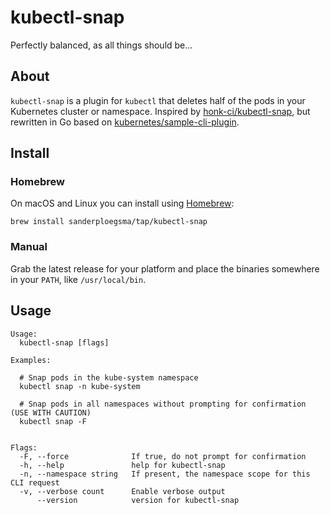 # kubectl-snap

Perfectly balanced, as all things should be...

## About

`kubectl-snap` is a plugin for `kubectl` that deletes half of the pods in your Kubernetes cluster or namespace. 
Inspired by [honk-ci/kubectl-snap](https://github.com/honk-ci/kubectl-snap), but rewritten in Go based on [kubernetes/sample-cli-plugin](https://github.com/kubernetes/sample-cli-plugin).

## Install

### Homebrew

On macOS and Linux you can install using [Homebrew](https://brew.sh):

    brew install sanderploegsma/tap/kubectl-snap

### Manual

Grab the latest release for your platform and place the binaries somewhere in your `PATH`, like `/usr/local/bin`.

## Usage

```
Usage:
  kubectl-snap [flags]

Examples:

  # Snap pods in the kube-system namespace
  kubectl snap -n kube-system
  
  # Snap pods in all namespaces without prompting for confirmation (USE WITH CAUTION)
  kubectl snap -F


Flags:
  -F, --force              If true, do not prompt for confirmation
  -h, --help               help for kubectl-snap
  -n, --namespace string   If present, the namespace scope for this CLI request
  -v, --verbose count      Enable verbose output
      --version            version for kubectl-snap
```
